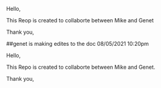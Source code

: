 
Hello,

This Reop is created to collaborte between Mike and Genet


Thank you,


##genet is making edites to the doc 08/05/2021 10:20pm

Hello,

This Repo is created to collaborte between Mike and Genet.

Thank you,


